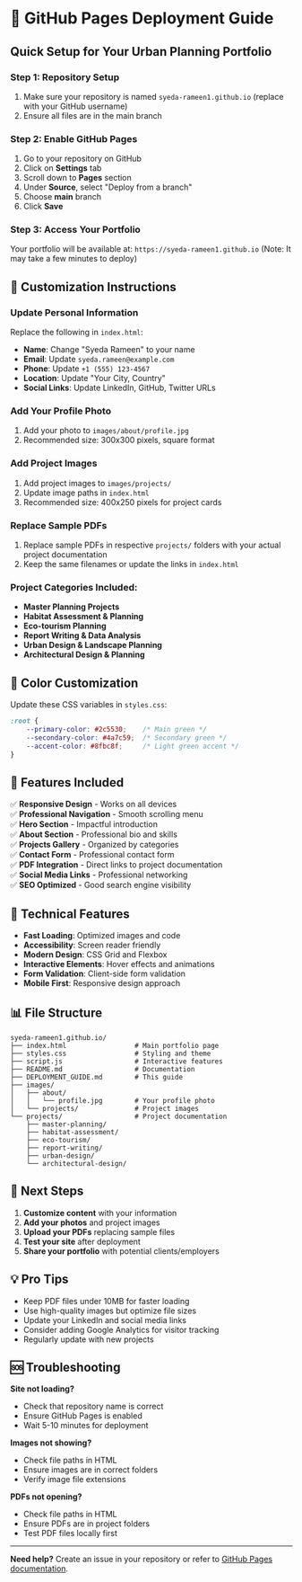# 🚀 GitHub Pages Deployment Guide

## Quick Setup for Your Urban Planning Portfolio

### Step 1: Repository Setup
1. Make sure your repository is named `syeda-rameen1.github.io` (replace with your GitHub username)
2. Ensure all files are in the main branch

### Step 2: Enable GitHub Pages
1. Go to your repository on GitHub
2. Click on **Settings** tab
3. Scroll down to **Pages** section
4. Under **Source**, select "Deploy from a branch"
5. Choose **main** branch
6. Click **Save**

### Step 3: Access Your Portfolio
Your portfolio will be available at: `https://syeda-rameen1.github.io`
(Note: It may take a few minutes to deploy)

## 📝 Customization Instructions

### Update Personal Information
Replace the following in `index.html`:
- **Name**: Change "Syeda Rameen" to your name
- **Email**: Update `syeda.rameen@example.com`
- **Phone**: Update `+1 (555) 123-4567`
- **Location**: Update "Your City, Country"
- **Social Links**: Update LinkedIn, GitHub, Twitter URLs

### Add Your Profile Photo
1. Add your photo to `images/about/profile.jpg`
2. Recommended size: 300x300 pixels, square format

### Add Project Images
1. Add project images to `images/projects/`
2. Update image paths in `index.html`
3. Recommended size: 400x250 pixels for project cards

### Replace Sample PDFs
1. Replace sample PDFs in respective `projects/` folders with your actual project documentation
2. Keep the same filenames or update the links in `index.html`

### Project Categories Included:
- **Master Planning Projects**
- **Habitat Assessment & Planning**
- **Eco-tourism Planning**
- **Report Writing & Data Analysis**
- **Urban Design & Landscape Planning**
- **Architectural Design & Planning**

## 🎨 Color Customization

Update these CSS variables in `styles.css`:
```css
:root {
    --primary-color: #2c5530;    /* Main green */
    --secondary-color: #4a7c59;  /* Secondary green */
    --accent-color: #8fbc8f;     /* Light green accent */
}
```

## 📱 Features Included

✅ **Responsive Design** - Works on all devices  
✅ **Professional Navigation** - Smooth scrolling menu  
✅ **Hero Section** - Impactful introduction  
✅ **About Section** - Professional bio and skills  
✅ **Projects Gallery** - Organized by categories  
✅ **Contact Form** - Professional contact form  
✅ **PDF Integration** - Direct links to project documentation  
✅ **Social Media Links** - Professional networking  
✅ **SEO Optimized** - Good search engine visibility  

## 🔧 Technical Features

- **Fast Loading**: Optimized images and code
- **Accessibility**: Screen reader friendly
- **Modern Design**: CSS Grid and Flexbox
- **Interactive Elements**: Hover effects and animations
- **Form Validation**: Client-side form validation
- **Mobile First**: Responsive design approach

## 📊 File Structure
```
syeda-rameen1.github.io/
├── index.html                 # Main portfolio page
├── styles.css                 # Styling and theme
├── script.js                  # Interactive features
├── README.md                  # Documentation
├── DEPLOYMENT_GUIDE.md        # This guide
├── images/
│   ├── about/
│   │   └── profile.jpg        # Your profile photo
│   └── projects/              # Project images
└── projects/                  # Project documentation
    ├── master-planning/
    ├── habitat-assessment/
    ├── eco-tourism/
    ├── report-writing/
    ├── urban-design/
    └── architectural-design/
```

## 🎯 Next Steps

1. **Customize content** with your information
2. **Add your photos** and project images
3. **Upload your PDFs** replacing sample files
4. **Test your site** after deployment
5. **Share your portfolio** with potential clients/employers

## 💡 Pro Tips

- Keep PDF files under 10MB for faster loading
- Use high-quality images but optimize file sizes
- Update your LinkedIn and social media links
- Consider adding Google Analytics for visitor tracking
- Regularly update with new projects

## 🆘 Troubleshooting

**Site not loading?**
- Check that repository name is correct
- Ensure GitHub Pages is enabled
- Wait 5-10 minutes for deployment

**Images not showing?**
- Check file paths in HTML
- Ensure images are in correct folders
- Verify image file extensions

**PDFs not opening?**
- Check file paths in HTML
- Ensure PDFs are in project folders
- Test PDF files locally first

---

**Need help?** Create an issue in your repository or refer to [GitHub Pages documentation](https://docs.github.com/en/pages).
